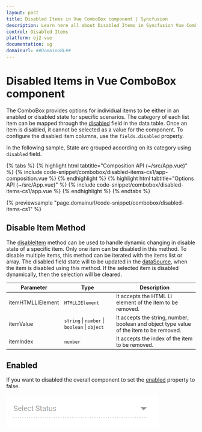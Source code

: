 ```yaml
---
layout: post
title: Disabled Items in Vue ComboBox component | Syncfusion
description: Learn here all about Disabled Items in Syncfusion Vue ComboBox component of Syncfusion Essential JS 2 and more.
control: Disabled Items 
platform: ej2-vue
documentation: ug
domainurl: ##DomainURL##
---
```


# Disabled Items in Vue ComboBox component

The ComboBox provides options for individual items to be either in an enabled or disabled state for specific scenarios. The category of each list item can be mapped through the [disabled](https://ej2.syncfusion.com/vue/documentation/api/combo-box/#fields) field in the data table. Once an item is disabled, it cannot be selected as a value for the component. To configure the disabled item columns, use the `fields.disabled` property.

In the following sample, State are grouped according on its category using `disabled` field.

{% tabs %}
{% highlight html tabtitle="Composition API (~/src/App.vue)" %}
{% include code-snippet/combobox/disabled-items-cs1/app-composition.vue %}
{% endhighlight %}
{% highlight html tabtitle="Options API (~/src/App.vue)" %}
{% include code-snippet/combobox/disabled-items-cs1/app.vue %}
{% endhighlight %}
{% endtabs %}
        
{% previewsample "page.domainurl/code-snippet/combobox/disabled-items-cs1" %}

## Disable Item Method

The [disableItem](https://ej2.syncfusion.com/vue/documentation/api/combo-box/#disableItem) method can be used to handle dynamic changing in disable state of a specific item. Only one item can be disabled in this method. To disable multiple items, this method can be iterated with the items list or array. The disabled field state will to be updated in the [dataSource](https://ej2.syncfusion.com/vue/documentation/api/combo-box/#datasource), when the item is disabled using this method. If the selected item is disabled dynamically, then the selection will be cleared.

| Parameter | Type | Description |
|------|------|------|
| itemHTMLLIElement |  <code>HTMLLIElement</code> |  It accepts the HTML Li element of the item to be removed.  |
| itemValue | <code>string</code> \| <code>number</code> \| <code>boolean</code> \| <code>object</code> | It accepts the string, number, boolean and object type value of the item to be removed. |
| itemIndex | <code>number</code> | It accepts the index of the item to be removed. |

## Enabled

If you want to disabled the overall component to set the [enabled](https://ej2.syncfusion.com/vue/documentation/api/combo-box/#enabled) property to false.

![Disabled ComboBox Component](../images/combobox-disable.png)